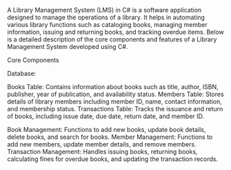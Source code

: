 A Library Management System (LMS) in C# is a software application designed to manage the operations of a library. It helps in automating various library functions such as cataloging books, managing member information, issuing and returning books, and tracking overdue items. Below is a detailed description of the core components and features of a Library Management System developed using C#.

Core Components

Database:

Books Table: Contains information about books such as title, author, ISBN, publisher, year of publication, and availability status.
Members Table: Stores details of library members including member ID, name, contact information, and membership status.
Transactions Table: Tracks the issuance and return of books, including issue date, due date, return date, and member ID.

Book Management: Functions to add new books, update book details, delete books, and search for books.
Member Management: Functions to add new members, update member details, and remove members.
Transaction Management: Handles issuing books, returning books, calculating fines for overdue books, and updating the transaction records.
